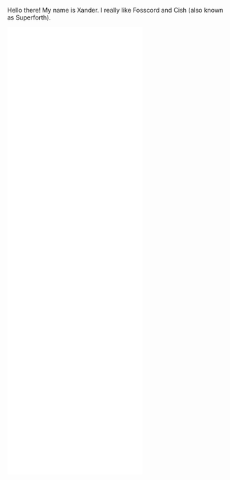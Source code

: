 Hello there! My name is Xander.
I really like Fosscord and Cish (also known as Superforth).

![Metrics](/github-metrics.svg)

